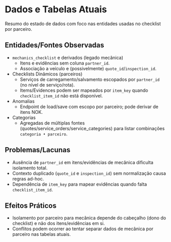 # Dados e Tabelas Atuais

Resumo do estado de dados com foco nas entidades usadas no checklist por parceiro.

## Entidades/Fontes Observadas

- `mechanics_checklist` e derivados (legado mecânica)
  - Itens e evidências sem coluna `partner_id`.
  - Associação a veículo e (possivelmente) `quote_id`/`inspection_id`.
- Checklists Dinâmicos (parceiros)
  - Serviços de carregamento/salvamento escopados por `partner_id` (no nível de serviço/rota).
  - Items/Evidences podem ser mapeados por `item_key` quando `checklist_item_id` não está
    disponível.
- Anomalias
  - Endpoint de load/save com escopo por parceiro; pode derivar de itens NOK.
- Categorias
  - Agregadas de múltiplas fontes (quotes/service_orders/service_categories) para listar combinações
    `categoria • parceiro`.

## Problemas/Lacunas

- Ausência de `partner_id` em itens/evidências de mecânica dificulta isolamento total.
- Contexto duplicado (`quote_id` e `inspection_id`) sem normalização causa regras ad-hoc.
- Dependência de `item_key` para mapear evidências quando falta `checklist_item_id`.

## Efeitos Práticos

- Isolamento por parceiro para mecânica depende do cabeçalho (dono do checklist) e não dos
  itens/evidências em si.
- Conflitos podem ocorrer ao tentar separar dados de mecânica por parceiro nas tabelas atuais.

